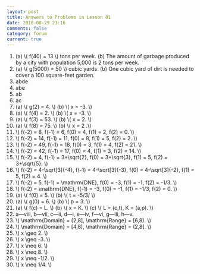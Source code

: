 ```yaml
---
layout: post
title: Answers to Problems in Lesson 01
date: 2018-08-29 21:16
comments: false
category: forum
current: true
---
```


1. (a) \\( f(40) = 13 \\) tons per week. (b) The amount of garbage produced by a city with population 5,000 is 2 tons per week.
2. (a) \\( g(5000) = 50 \\) cubic yards. (b) One cubic yard of dirt is needed to cover a 100 square-feet garden.
3. abde
4. abe
5. ab
6. ac
7. (a) \\( g(2) = 4. \\) (b) \\( x = -3. \\)
8. (a) \\( f(4) = 2. \\) (b) \\( x = -3. \\)
9. (a) \\( f(3) = 53. \\) (b) \\( x = 2. \\)
10. (a) \\( f(8) = 75. \\) (b) \\( x = 2 .\\)
11. \\( f(-2) = 8, f(-1) = 6, f(0) = 4, f(1) = 2, f(2) = 0. \\)
12. \\( f(-2) = 14, f(-1) = 11, f(0) = 8, f(1) = 5, f(2) = 2. \\)
13. \\( f(-2) = 49, f(-1) = 18, f(0) = 3, f(1) = 4, f(2) = 21. \\)
14. \\( f(-2) = 42, f(-1) = 17, f(0) = 4, f(1) = 3, f(2) = 14. \\)
15. \\( f(-2) = 4, f(-1) = 3+\sqrt{2}, f(0) = 3+\sqrt{3}, f(1) = 5, f(2) = 3+\sqrt{5}. \\)
16. \\( f(-2) = 4-\sqrt[3]{-4}, f(-1) = 4-\sqrt[3]{-3}, f(0) = 4-\sqrt[3]{-2}, f(1) = 5, f(2) = 4. \\)
17. \\( f(-2) = 5, f(-1) = \mathrm{DNE}, f(0) = -3, f(1) = -1, f(2) = -1/3. \\)
18. \\( f(-2) = \mathrm{DNE}, f(-1) = -3, f(0) = -1, f(1) = -1/3, f(2) = 0. \\)
19. (a) \\( f(0) = 5. \\) (b) \\( t = -5/3/ \\)
20. (a) \\( g(0) = 6. \\) (b) \\( p = 3. \\)
21. (a) \\( f(c) = L. \\) (b) \\( x = K. \\) (c) \\( L = (c,t), K = (a,p). \\)
22. a—viii, b—vii, c—ii, d—i, e—iv, f—vi, g—iii, h—v.
23. \\( \mathrm{Domain} = (2,8], \mathrm{Range} = [6,8). \\)
24. \\( \mathrm{Domain} = [4,8), \mathrm{Range} = (2,8]. \\)
25. \\( x \geq 2. \\)
26. \\( x \geq -3. \\)
27. \\( x \neq 6. \\)
28. \\( x \neq 8. \\)
29. \\( x \neq -1/2. \\)
30. \\( x \neq 1/4. \\)
